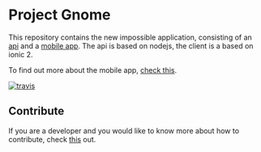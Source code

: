 # Project Gnome

This repository contains the new impossible application, consisting of an [api](https://github.com/iampossible/gnome-app/tree/master/api) and a [mobile app](https://github.com/iampossible/gnome-app/tree/master/ionic-app). The api is based on nodejs, the client is a based on ionic 2.

To find out more about the mobile app, [check this](https://github.com/iampossible/gnome-app/blob/master/ionic-app/README.md).

[![travis](https://travis-ci.com/iampossible/gnome-app.svg?token=pRsY4d1vPGXP2y7vWAsk&branch=master)](https://travis-ci.com/iampossible/gnome-app)

## Contribute
If you are a developer and you would like to know more about how to contribute, check [this](https://github.com/iampossible/gnome-app/blob/master/DEVELOPER.md) out.

